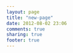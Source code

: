 ```yaml
---
layout: page
title: "new-page"
date: 2012-08-02 23:06
comments: true
sharing: true
footer: true
---
```

